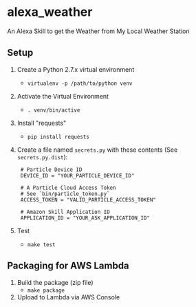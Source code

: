 # alexa_weather
An Alexa Skill to get the Weather from My Local Weather Station

## Setup
1. Create a Python 2.7.x virtual environment
    - `virtualenv -p /path/to/python venv`
2. Activate the Virtual Environment
    - `. venv/bin/active`
3. Install "requests"
    - `pip install requests`
4. Create a file named `secrets.py` with these contents (See `secrets.py.dist`):

        # Particle Device ID
        DEVICE_ID = "YOUR_PARTICLE_DEVICE_ID"

        # A Particle Cloud Access Token
        # See `bin/particle_token.py`
        ACCESS_TOKEN = "VALID_PARTICLE_ACCESS_TOKEN"

        # Amazon Skill Application ID
        APPLICATION_ID = "YOUR_ASK_APPLICATION_ID"
5. Test
    - `make test`

## Packaging for AWS Lambda
1. Build the package (zip file)
    - `make package`
2. Upload to Lambda via AWS Console
